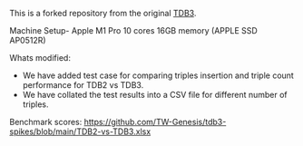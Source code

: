This is a forked repository from the original [TDB3](https://github.com/afs/TDB3.git).

Machine Setup- Apple M1 Pro 10 cores 16GB memory (APPLE SSD AP0512R)

Whats modified:

- We have added test case for comparing triples insertion and triple count performance for TDB2 vs TDB3.
- We have collated the test results into a CSV file for different number of triples.


Benchmark scores:
https://github.com/TW-Genesis/tdb3-spikes/blob/main/TDB2-vs-TDB3.xlsx
